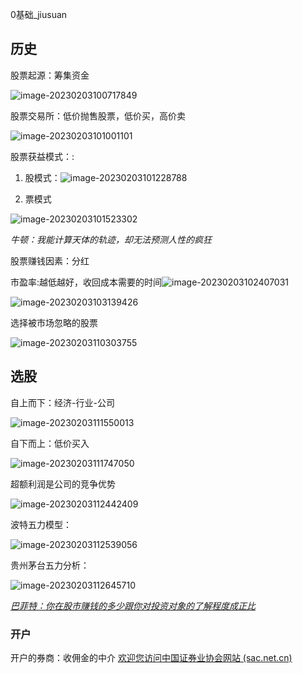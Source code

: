 0基础_jiusuan



## 历史

股票起源：筹集资金

![image-20230203100717849](https://cdn.jsdelivr.net/gh/whfever/figure/2022/science/image-20230203100717849.png)

股票交易所：低价抛售股票，低价买，高价卖

![image-20230203101001101](https://cdn.jsdelivr.net/gh/whfever/figure/2022/science/image-20230203101001101.png)

股票获益模式：:

1. 股模式：![image-20230203101228788](https://cdn.jsdelivr.net/gh/whfever/figure/2022/science/image-20230203101228788.png)

2.  票模式

   ![image-20230203101523302](https://cdn.jsdelivr.net/gh/whfever/figure/2022/science/image-20230203101523302.png)

*牛顿：我能计算天体的轨迹，却无法预测人性的疯狂*

股票赚钱因素：分红

市盈率:越低越好，收回成本需要的时间![image-20230203102407031](https://cdn.jsdelivr.net/gh/whfever/figure/2022/science/image-20230203102407031.png)



![image-20230203103139426](https://cdn.jsdelivr.net/gh/whfever/figure/2022/science/image-20230203103139426.png)

选择被市场忽略的股票

![image-20230203110303755](https://cdn.jsdelivr.net/gh/whfever/figure/2022/science/image-20230203110303755.png)

## 选股

自上而下：经济-行业-公司

![image-20230203111550013](https://cdn.jsdelivr.net/gh/whfever/figure/2022/science/image-20230203111550013.png)

自下而上：低价买入

![image-20230203111747050](https://cdn.jsdelivr.net/gh/whfever/figure/2022/science/image-20230203111747050.png)

超额利润是公司的竞争优势

![image-20230203112442409](https://cdn.jsdelivr.net/gh/whfever/figure/2022/science/image-20230203112442409.png)

波特五力模型：

![image-20230203112539056](https://cdn.jsdelivr.net/gh/whfever/figure/2022/science/image-20230203112539056.png)

贵州茅台五力分析：

![image-20230203112645710](https://cdn.jsdelivr.net/gh/whfever/figure/2022/science/image-20230203112645710.png)

*<u>巴菲特：你在股市赚钱的多少跟你对投资对象的了解程度成正比</u>*

### 开户

开户的券商：收佣金的中介 [欢迎您访问中国证券业协会网站 (sac.net.cn)](https://www.sac.net.cn/)